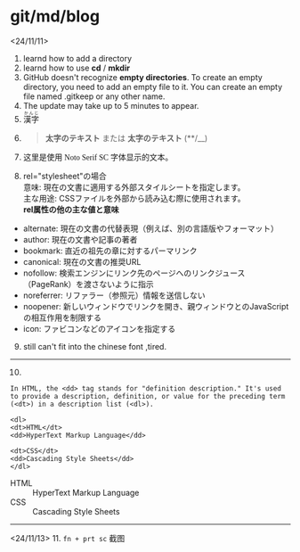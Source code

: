 
# git/md/blog
<24/11/11>
1. learnd how to add a directory
2. learnd how to use **cd** / **mkdir**
3. GitHub doesn't recognize **empty directories**. To create an empty directory, you need to add an empty file to it. You can create an empty file named .gitkeep or any other name.
4. The update may take up to 5 minutes to appear.
5. <ruby>漢字<rp>(</rp><rt>かんじ</rt><rp>)</rp></ruby>
6. > **太字のテキスト** または __太字のテキスト__ (**/__)
7. <p style="font-family: 'Noto Serif SC', serif;">这里是使用 Noto Serif SC 字体显示的文本。</p>
8. rel="stylesheet"の場合<br>
意味: 現在の文書に適用する外部スタイルシートを指定します。<br>
主な用途: CSSファイルを外部から読み込む際に使用されます。<br>
**rel属性の他の主な値と意味**
- alternate: 現在の文書の代替表現（例えば、別の言語版やフォーマット）
- author: 現在の文書や記事の著者
- bookmark: 直近の祖先の章に対するパーマリンク
- canonical: 現在の文書の推奨URL
- nofollow: 検索エンジンにリンク先のページへのリンクジュース（PageRank）を渡さないように指示
- noreferrer: リファラー（参照元）情報を送信しない
- noopener: 新しいウィンドウでリンクを開き、親ウィンドウとのJavaScriptの相互作用を制限する
- icon: ファビコンなどのアイコンを指定する
9. still can't fit into the chinese font ,tired.
---
10. 

   
    In HTML, the <dd> tag stands for "definition description." It's used to provide a description, definition, or value for the preceding term (<dt>) in a description list (<dl>).
   ~~~
   <dl>
  <dt>HTML</dt>
  <dd>HyperText Markup Language</dd>

  <dt>CSS</dt>
  <dd>Cascading Style Sheets</dd>
  </dl>
   ~~~ 
<dl>
  <dt>HTML</dt>
  <dd>HyperText Markup Language</dd>

  <dt>CSS</dt>
  <dd>Cascading Style Sheets</dd>
</dl>

---
<24/11/13>
11. `fn + prt sc` 截图